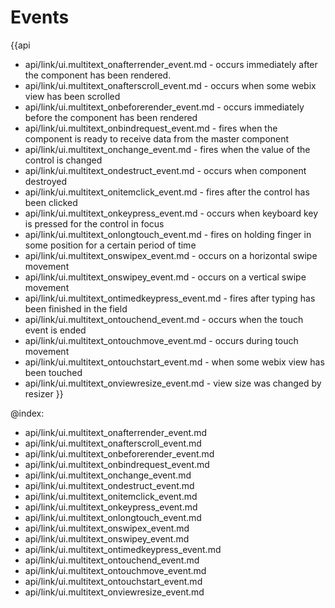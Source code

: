 Events
=======

{{api
- api/link/ui.multitext_onafterrender_event.md - occurs immediately after the component has been rendered.
- api/link/ui.multitext_onafterscroll_event.md - occurs when some webix view has been scrolled
- api/link/ui.multitext_onbeforerender_event.md - occurs immediately before the component has been rendered
- api/link/ui.multitext_onbindrequest_event.md - fires when the component is ready to receive data from the master component
- api/link/ui.multitext_onchange_event.md - fires when the value of the control is changed
- api/link/ui.multitext_ondestruct_event.md - occurs when component destroyed
- api/link/ui.multitext_onitemclick_event.md - fires after the control has been clicked
- api/link/ui.multitext_onkeypress_event.md - occurs when keyboard key is pressed for the control in focus
- api/link/ui.multitext_onlongtouch_event.md - fires on holding finger in some position for a certain period of time
- api/link/ui.multitext_onswipex_event.md - occurs on a horizontal swipe movement
- api/link/ui.multitext_onswipey_event.md - occurs on a vertical swipe movement
- api/link/ui.multitext_ontimedkeypress_event.md - fires after typing has been finished in the field
- api/link/ui.multitext_ontouchend_event.md - occurs when the touch event is ended
- api/link/ui.multitext_ontouchmove_event.md - occurs during touch movement
- api/link/ui.multitext_ontouchstart_event.md - when some webix view has been touched
- api/link/ui.multitext_onviewresize_event.md - view size was changed by resizer
}}

@index:
- api/link/ui.multitext_onafterrender_event.md
- api/link/ui.multitext_onafterscroll_event.md
- api/link/ui.multitext_onbeforerender_event.md
- api/link/ui.multitext_onbindrequest_event.md
- api/link/ui.multitext_onchange_event.md
- api/link/ui.multitext_ondestruct_event.md
- api/link/ui.multitext_onitemclick_event.md
- api/link/ui.multitext_onkeypress_event.md
- api/link/ui.multitext_onlongtouch_event.md
- api/link/ui.multitext_onswipex_event.md
- api/link/ui.multitext_onswipey_event.md
- api/link/ui.multitext_ontimedkeypress_event.md
- api/link/ui.multitext_ontouchend_event.md
- api/link/ui.multitext_ontouchmove_event.md
- api/link/ui.multitext_ontouchstart_event.md
- api/link/ui.multitext_onviewresize_event.md


